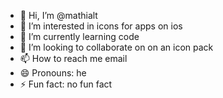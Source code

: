 - 👋 Hi, I’m @mathialt
- 👀 I’m interested in icons for apps on ios
- 🌱 I’m currently learning code
- 💞️ I’m looking to collaborate on on an icon pack
- 📫 How to reach me email
- 😄 Pronouns: he
- ⚡ Fun fact: no fun fact

<!---
mathialt/mathialt is a ✨ special ✨ repository because its `README.md` (this file) appears on your GitHub profile.
You can click the Preview link to take a look at your changes.
--->
